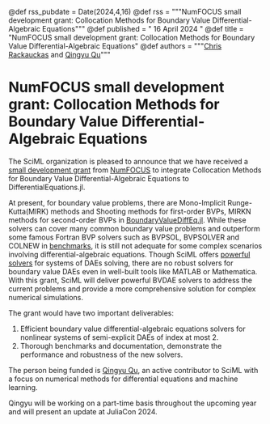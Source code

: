 @def rss_pubdate = Date(2024,4,16)
@def rss = """NumFOCUS small development grant: Collocation Methods for Boundary Value Differential-Algebraic Equations"""
@def published = " 16 April 2024 "
@def title = "NumFOCUS small development grant: Collocation Methods for Boundary Value Differential-Algebraic Equations"
@def authors = """<a href="https://github.com/ChrisRackauckas">Chris Rackauckas</a> and <a href="https://github.com/ErikQQY">Qingyu Qu</a>"""

# NumFOCUS small development grant: Collocation Methods for Boundary Value Differential-Algebraic Equations

The SciML organization is pleased to announce that we have received a [small development grant](https://numfocus.org/programs/small-development-grants) from [NumFOCUS](https://numfocus.org/) to integrate Collocation Methods for Boundary Value Differential-Algebraic Equations to DifferentialEquations.jl.

At present, for boundary value problems, there are Mono-Implicit Runge-Kutta(MIRK) methods and Shooting methods for first-order BVPs, MIRKN methods for second-order BVPs in [BoundaryValueDiffEq.jl](https://github.com/SciML/BoundaryValueDiffEq.jl). While these solvers can cover many common boundary value problems and outperform some famous Fortran BVP solvers such as BVPSOL, BVPSOLVER and COLNEW in [benchmarks](https://docs.sciml.ai/SciMLBenchmarksOutput/stable/), it is still not adequate for some complex scenarios involving differential-algebraic equations. Though SciML offers [powerful solvers](https://docs.sciml.ai/DiffEqDocs/stable/tutorials/dae_example/) for systems of DAEs solving, there are no robust solvers for boundary value DAEs even in well-built tools like MATLAB or Mathematica. With this grant, SciML will deliver powerful BVDAE solvers to address the current problems and provide a more comprehensive solution for complex numerical simulations. 

The grant would have two important deliverables:

1. Efficient boundary value differential-algebraic equations solvers for nonlinear systems of semi-explicit DAEs of index at most 2.
2. Thorough benchmarks and documentation, demonstrate the performance and robustness of the new solvers.

The person being funded is [Qingyu Qu](https://github.com/ErikQQY), an active contributor to SciML with a focus on numerical methods for differential equations and machine learning.

Qingyu will be working on a part-time basis throughout the upcoming year and will present an update at JuliaCon 2024.
